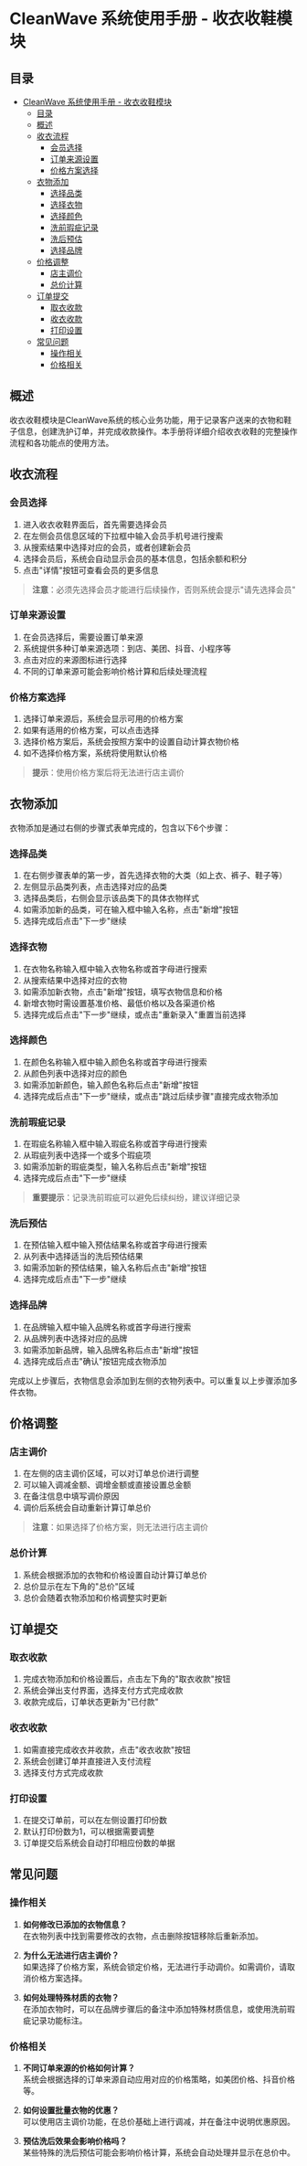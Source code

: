 # CleanWave 系统使用手册 - 收衣收鞋模块

## 目录

- [CleanWave 系统使用手册 - 收衣收鞋模块](#cleanwave-系统使用手册---收衣收鞋模块)
  - [目录](#目录)
  - [概述](#概述)
  - [收衣流程](#收衣流程)
    - [会员选择](#会员选择)
    - [订单来源设置](#订单来源设置)
    - [价格方案选择](#价格方案选择)
  - [衣物添加](#衣物添加)
    - [选择品类](#选择品类)
    - [选择衣物](#选择衣物)
    - [选择颜色](#选择颜色)
    - [洗前瑕疵记录](#洗前瑕疵记录)
    - [洗后预估](#洗后预估)
    - [选择品牌](#选择品牌)
  - [价格调整](#价格调整)
    - [店主调价](#店主调价)
    - [总价计算](#总价计算)
  - [订单提交](#订单提交)
    - [取衣收款](#取衣收款)
    - [收衣收款](#收衣收款)
    - [打印设置](#打印设置)
  - [常见问题](#常见问题)
    - [操作相关](#操作相关)
    - [价格相关](#价格相关)

## 概述

收衣收鞋模块是CleanWave系统的核心业务功能，用于记录客户送来的衣物和鞋子信息，创建洗护订单，并完成收款操作。本手册将详细介绍收衣收鞋的完整操作流程和各功能点的使用方法。

## 收衣流程

### 会员选择

1. 进入收衣收鞋界面后，首先需要选择会员
2. 在左侧会员信息区域的下拉框中输入会员手机号进行搜索
3. 从搜索结果中选择对应的会员，或者创建新会员
4. 选择会员后，系统会自动显示会员的基本信息，包括余额和积分
5. 点击"详情"按钮可查看会员的更多信息

> **注意**：必须先选择会员才能进行后续操作，否则系统会提示"请先选择会员"

### 订单来源设置

1. 在会员选择后，需要设置订单来源
2. 系统提供多种订单来源选项：到店、美团、抖音、小程序等
3. 点击对应的来源图标进行选择
4. 不同的订单来源可能会影响价格计算和后续处理流程

### 价格方案选择

1. 选择订单来源后，系统会显示可用的价格方案
2. 如果有适用的价格方案，可以点击选择
3. 选择价格方案后，系统会按照方案中的设置自动计算衣物价格
4. 如不选择价格方案，系统将使用默认价格

> **提示**：使用价格方案后将无法进行店主调价

## 衣物添加

衣物添加是通过右侧的步骤式表单完成的，包含以下6个步骤：

### 选择品类

1. 在右侧步骤表单的第一步，首先选择衣物的大类（如上衣、裤子、鞋子等）
2. 左侧显示品类列表，点击选择对应的品类
3. 选择品类后，右侧会显示该品类下的具体衣物样式
4. 如需添加新的品类，可在输入框中输入名称，点击"新增"按钮
5. 选择完成后点击"下一步"继续

### 选择衣物

1. 在衣物名称输入框中输入衣物名称或首字母进行搜索
2. 从搜索结果中选择对应的衣物
3. 如需添加新衣物，点击"新增"按钮，填写衣物信息和价格
4. 新增衣物时需设置基准价格、最低价格以及各渠道价格
5. 选择完成后点击"下一步"继续，或点击"重新录入"重置当前选择

### 选择颜色

1. 在颜色名称输入框中输入颜色名称或首字母进行搜索
2. 从颜色列表中选择对应的颜色
3. 如需添加新颜色，输入颜色名称后点击"新增"按钮
4. 选择完成后点击"下一步"继续，或点击"跳过后续步骤"直接完成衣物添加

### 洗前瑕疵记录

1. 在瑕疵名称输入框中输入瑕疵名称或首字母进行搜索
2. 从瑕疵列表中选择一个或多个瑕疵项
3. 如需添加新的瑕疵类型，输入名称后点击"新增"按钮
4. 选择完成后点击"下一步"继续

> **重要提示**：记录洗前瑕疵可以避免后续纠纷，建议详细记录

### 洗后预估

1. 在预估输入框中输入预估结果名称或首字母进行搜索
2. 从列表中选择适当的洗后预估结果
3. 如需添加新的预估结果，输入名称后点击"新增"按钮
4. 选择完成后点击"下一步"继续

### 选择品牌

1. 在品牌输入框中输入品牌名称或首字母进行搜索
2. 从品牌列表中选择对应的品牌
3. 如需添加新品牌，输入品牌名称后点击"新增"按钮
4. 选择完成后点击"确认"按钮完成衣物添加

完成以上步骤后，衣物信息会添加到左侧的衣物列表中。可以重复以上步骤添加多件衣物。

## 价格调整

### 店主调价

1. 在左侧的店主调价区域，可以对订单总价进行调整
2. 可以输入调减金额、调增金额或直接设置总金额
3. 在备注信息中填写调价原因
4. 调价后系统会自动重新计算订单总价

> **注意**：如果选择了价格方案，则无法进行店主调价

### 总价计算

1. 系统会根据添加的衣物和价格设置自动计算订单总价
2. 总价显示在左下角的"总价"区域
3. 总价会随着衣物添加和价格调整实时更新

## 订单提交

### 取衣收款

1. 完成衣物添加和价格设置后，点击左下角的"取衣收款"按钮
2. 系统会弹出支付界面，选择支付方式完成收款
3. 收款完成后，订单状态更新为"已付款"

### 收衣收款

1. 如需直接完成收衣并收款，点击"收衣收款"按钮
2. 系统会创建订单并直接进入支付流程
3. 选择支付方式完成收款

### 打印设置

1. 在提交订单前，可以在左侧设置打印份数
2. 默认打印份数为1，可以根据需要调整
3. 订单提交后系统会自动打印相应份数的单据

## 常见问题

### 操作相关

1. **如何修改已添加的衣物信息？**  
   在衣物列表中找到需要修改的衣物，点击删除按钮移除后重新添加。

2. **为什么无法进行店主调价？**  
   如果选择了价格方案，系统会锁定价格，无法进行手动调价。如需调价，请取消价格方案选择。

3. **如何处理特殊材质的衣物？**  
   在添加衣物时，可以在品牌步骤后的备注中添加特殊材质信息，或使用洗前瑕疵记录功能标注。

### 价格相关

1. **不同订单来源的价格如何计算？**  
   系统会根据选择的订单来源自动应用对应的价格策略，如美团价格、抖音价格等。

2. **如何设置批量衣物的优惠？**  
   可以使用店主调价功能，在总价基础上进行调减，并在备注中说明优惠原因。

3. **预估洗后效果会影响价格吗？**  
   某些特殊的洗后预估可能会影响价格计算，系统会自动处理并显示在总价中。
